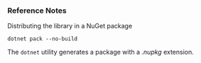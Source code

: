 ﻿### Reference Notes

Distributing the library in a NuGet package
```
dotnet pack --no-build
```
The ```dotnet``` utility generates a package with a _.nupkg_ extension.
